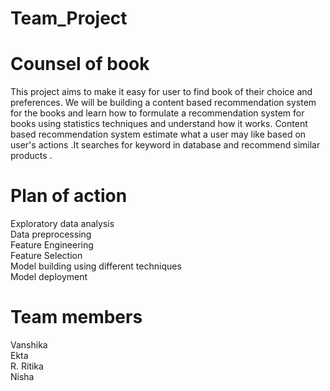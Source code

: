 # Team_Project
# Counsel of book 
This project  aims to make it easy for user to find book of their choice  and  preferences. We will be building  a content based recommendation  system for the books and learn how to formulate  a recommendation  system for books using statistics  techniques and understand  how  it works.
Content based recommendation  system  estimate  what a user may like based on user's  actions .It searches  for keyword  in database  and recommend similar products . 
# Plan of action 
Exploratory data analysis</br>
Data preprocessing</br>
Feature Engineering</br>
Feature  Selection </br>
Model building using different techniques</br>
Model deployment </br>
# Team members 
Vanshika</br>
Ekta</br>
R. Ritika</br>
Nisha</br>
